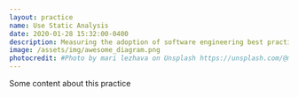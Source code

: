 ```yaml
---
layout: practice
name: Use Static Analysis
date: 2020-01-28 15:32:00-0400
description: Measuring the adoption of software engineering best practices for machine learning.
image: /assets/img/awesome_diagram.png
photocredit: #Photo by mari lezhava on Unsplash https://unsplash.com/@marilezhava
---
```


Some content about this practice